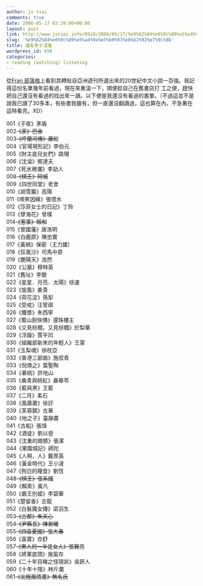 ```yaml
---
author: jx tsai
comments: true
date: 2006-05-17 02:39:00+00:00
layout: post
link: http://www.jxtsai.info/0928/2006/05/17/%e9%82%84%e6%9c%89%e5%a4%9a%e5%b0%91%e6%b2%92%e7%9c%8b/
slug: '%e9%82%84%e6%9c%89%e5%a4%9a%e5%b0%91%e6%b2%92%e7%9c%8b'
title: 還有多少沒看
wordpress_id: 656
categories:
- reading /watching/ listening
---
```


從[Fran 部落格](http://blog.yam.com/franwu/archives/1212137.html)上看到其轉貼自亞洲週刊所選出來的20世紀中文小說一百強。我記得這份名單幾年前看過，現在來重溫一下，順便趁自己在舊書店打 工之便，趕快把自己還沒有看過的找出來一讀。以下便是我還沒有看過的書單。（不過這並不是說我已讀了30多本，有些書我雖有，但一直還沒翻讀過，這也算在內，不急著在這時看完。XD）   
  


001《子夜》茅盾  
002<strike>《家》巴金</strike>  
003<strike>《呼蘭河傳》蕭紅</strike>  
004《官場現形記》李伯元  
005《財主底兒女們》路翎  
006《沈淪》郁達夫  
007《死水微瀾》李劼人  
008<strike>《棋王》阿城</strike>  
009《四世同堂》老舍  
010《胡雪巖》高陽  
011《啼笑因緣》張恨水  
012《莎菲女士的日記》丁玲  
013《孽海花》曾樸  
014<strike>《惹事》賴和</strike>  
015《曾國藩》唐浩明  
016《白鹿原》陳忠實  
017《黃禍》保密（王力雄）  
018《狂風沙》司馬中原  
019《艷陽天》浩然  
020《公墓》穆時英  
021《舊址》李銳  
022《星星．月亮．太陽》徐速  
023《旋風》姜貴  
024《荷花淀》孫犁  
025《受戒》汪曾祺  
026《鐵漿》朱西寧  
027《蜀山劍俠傳》還珠樓主  
028《又見棕櫚，又見棕櫚》於梨華  
029《浮躁》賈平凹  
030《組織部新來的年輕人》王蒙  
031《玉梨魂》徐枕亞  
032《香港三部曲》施叔青  
033《倪煥之》葉聖陶  
034《春桃》許地山  
035《桑青與桃紅》聶華苓  
036《藍與黑》王藍  
037《二月》柔石  
038《風蕭蕭》徐訏  
039《芙蓉鎮》古華  
040《地之子》臺靜農  
041《古船》張煒  
042《酒徒》劉以鬯  
043《沈重的翅膀》張潔  
044《果園城記》師陀  
045《人啊，人》戴厚英  
046《黃金時代》王小波  
047《狗日的糧食》劉恆  
048<strike>《棋王》張系國</strike>  
049《賴索》黃凡  
050《霸王別姬》李碧華  
051《楚留香》古龍  
052《白髮魔女傳》梁羽生  
053<strike>《古都》朱天心</strike>  
054<strike>《尹縣長》陳若曦</strike>  
055<strike>《四喜憂國》張大春</strike>  
056《喜寶》亦舒  
057<strike>《男人的一半是女人》張賢亮</strike>  
058《將軍底頭》施蜇存  
059《二十年目睹之怪現狀》吳趼人  
060《十年十隱》林斤瀾  
061<strike>《北極風情畫》無名氏</strike>
